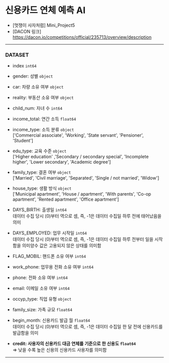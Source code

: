 # 신용카드 연체 예측 AI      
* [멋쟁이 사자처럼] Mini_Project5
* [DACON 링크] https://dacon.io/competitions/official/235713/overview/description      
* * *
### DATASET
- index `int64`
- gender: 성별 `object`
- car: 차량 소유 여부 `object`
- reality: 부동산 소유 여부 `object`
- child_num: 자녀 수 `int64`
- income_total: 연간 소득 `float64`
- income_type: 소득 분류 `object`     
['Commercial associate', 'Working', 'State servant', 'Pensioner', 'Student']
- edu_type: 교육 수준 `object`      
['Higher education' ,'Secondary / secondary special', 'Incomplete higher', 'Lower secondary', 'Academic degree']
- family_type: 결혼 여부 `object`     
['Married', 'Civil marriage', 'Separated', 'Single / not married', 'Widow']

- house_type: 생활 방식 `object`      
['Municipal apartment', 'House / apartment', 'With parents', 'Co-op apartment', 
'Rented apartment', 'Office apartment']
- DAYS_BIRTH: 출생일 `int64`      
데이터 수집 당시 (0)부터 역으로 셈, 즉, -1은 데이터 수집일 하루 전에 태어났음을 의미
- DAYS_EMPLOYED: 업무 시작일 `int64`      
데이터 수집 당시 (0)부터 역으로 셈, 즉, -1은 데이터 수집일 하루 전부터 일을 시작함을 의미양수 값은 고용되지 않은 상태를 의미함
- FLAG_MOBIL: 핸드폰 소유 여부 `int64`
- work_phone: 업무용 전화 소유 여부 `int64`
- phone: 전화 소유 여부 `int64`
- email: 이메일 소유 여부 `int64`
- occyp_type: 직업 유형 `object`
- family_size: 가족 규모 `float64`
- begin_month: 신용카드 발급 월 `float64`      
데이터 수집 당시 (0)부터 역으로 셈, 즉, -1은 데이터 수집일 한 달 전에 신용카드를 발급함을 의미
- **credit: 사용자의 신용카드 대금 연체를 기준으로 한 신용도 `float64`**      
=> 낮을 수록 높은 신용의 신용카드 사용자를 의미함
* * *
